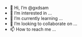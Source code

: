 - 👋 Hi, I’m @gxdsam
- 👀 I’m interested in ...
- 🌱 I’m currently learning ...
- 💞️ I’m looking to collaborate on ...
- 📫 How to reach me ...

<!---
gxdsam/gxdsam is a ✨ special ✨ repository because its `README.md` (this file) appears on your GitHub profile.
You can click the Preview link to take a look at your changes.
--->
